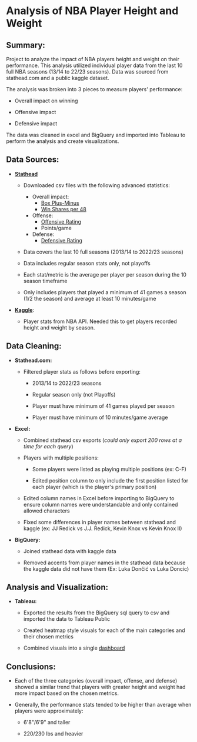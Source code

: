 # Analysis of NBA Player Height and Weight

## Summary:

Project to analyze the impact of NBA players height and weight on their performance. This analysis utilized individual player data from the last 10 full NBA seasons (13/14 to 22/23 seasons). Data was sourced from stathead.com and a public kaggle dataset.

The analysis was broken into 3 pieces to measure players' performance:

-   Overall impact on winning

-   Offensive impact

-   Defensive impact

The data was cleaned in excel and BigQuery and imported into Tableau to perform the analysis and create visualizations.

## Data Sources:
-   **[Stathead](stathead.com)**
    -   Downloaded csv files with the following advanced statistics:
        -   Overall impact:
            -   [Box Plus-Minus](https://www.basketball-reference.com/about/bpm2.html)
            -   [Win Shares per 48](https://www.basketball-reference.com/about/ws.html)
        -   Offense:
            -   [Offensive Rating](https://www.basketball-reference.com/about/ratings.html)
            -   Points/game
        -   Defense:
            -   [Defensive Rating](https://www.basketball-reference.com/about/ratings.html)

    -   Data covers the last 10 full seasons (2013/14 to 2022/23 seasons)
    -   Data includes regular season stats only, not playoffs
    -   Each stat/metric is the average per player per season during the 10 season timeframe
    -   Only includes players that played a minimum of 41 games a season (1/2 the season) and average at least 10 minutes/game

-   **[Kaggle](https://www.kaggle.com/datasets/justinas/nba-players-data/data)**: 

    -   Player stats from NBA API. Needed this to get players recorded height and weight by season.

## Data Cleaning:

-   **Stathead.com:**

    -   Filtered player stats as follows before exporting:

        -   2013/14 to 2022/23 seasons

        -   Regular season only (not Playoffs)

        -   Player must have minimum of 41 games played per season

        -   Player must have minimum of 10 minutes/game average

-   **Excel:**

    -   Combined stathead csv exports (*could only export 200 rows at a time for each query*)

    -   Players with multiple positions:

        -   Some players were listed as playing multiple positions (ex: C-F)

        -   Edited position column to only include the first position listed for each player (which is the player's primary position)

    -   Edited column names in Excel before importing to BigQuery to ensure column names were understandable and only contained allowed characters

    -   Fixed some differences in player names between stathead and kaggle (ex: JJ Redick vs J.J. Redick, Kevin Knox vs Kevin Knox II)

-   **BigQuery:**

    -   Joined stathead data with kaggle data

    -   Removed accents from player names in the stathead data because the kaggle data did not have them (Ex: Luka Dončić vs Luka Doncic)

## Analysis and Visualization:

-   **Tableau:**

    -   Exported the results from the BigQuery sql query to csv and imported the data to Tableau Public

    -   Created heatmap style visuals for each of the main categories and their chosen metrics

    -   Combined visuals into a single [dashboard](https://public.tableau.com/app/profile/russell.hopkins/viz/NBAHeightandWeightvsPerformance/Overall)


## Conclusions:

-   Each of the three categories (overall impact, offense, and defense) showed a similar trend that players with greater height and weight had more impact based on the chosen metrics.

-   Generally, the performance stats tended to be higher than average when players were approximately:

    -   6'8"/6'9" and taller

    -   220/230 lbs and heavier

